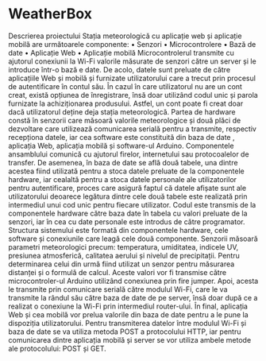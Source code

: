 # WeatherBox
 Descrierea proiectului
Stația meteorologică cu aplicație web și aplicație mobilă are următoarele 
componente:
• Senzori
• Microcontrolere
• Bază de date
• Aplicație Web
• Aplicație mobilă
Microcontrolerul transmite cu ajutorul conexiunii la Wi-Fi valorile măsurate de senzori către 
un server și le introduce într-o bază e date. De acolo, datele sunt preluate de către aplicațiile 
Web și mobilă și furnizate utilizatorului care a trecut prin procesul de autentificare în contul 
său. În cazul în care utilizatorul nu are un cont creat, există opțiunea de înregistrare, însă doar 
utilizând codul unic și parola furnizate la achiziționarea produsului. Astfel, un cont poate fi 
creat doar dacă utilizatorul deține deja stația meteorologică.
Partea de hardware constă în senzorii care măsoară valorile meteorologice și două plăci de dezvoltare care 
utilizează comunicarea serială pentru a transmite, respectiv recepționa datele, iar cea software 
este constituită din baza de date , aplicația Web, aplicația mobilă și software-ul Arduino. 
Componentele ansamblului comunică cu ajutorul firelor, internetului sau protocoalelor de 
transfer.
De asemenea, în baza de date se află două tabele, una dintre acestea fiind utilizată pentru a 
stoca datele preluate de la componentele hardware, iar cealaltă pentru a stoca datele personale 
ale utilizatorilor pentru autentificare, proces care asigură faptul că datele afișate sunt ale 
utilizatorului deoarece legătura dintre cele două tabele este realizată prin intermediul unui cod 
unic pentru fiecare utilizator. Codul este transmis de la componentele hardware către baza date 
în tabela cu valori preluate de la senzori, iar în cea cu date personale este introdus de către 
programator.
Structura sistemului este formată din componentele hardware, cele software și 
conexiunile care leagă cele două componente.
Senzorii măsoară parametri meteorologici precum: temperatura, umiditatea, indicele UV, presiunea atmosferică, calitatea 
aerului și nivelul de precipitații. Pentru determinarea celui din urmă fiind utilizat un senzor 
pentru măsurarea distanței și o formulă de calcul. Aceste valori vor fi transmise către 
microcontroler-ul Arduino utilizând conexiunea prin fire jumper. Apoi, acesta le transmite prin 
comunicare serială către modulul Wi-Fi, care le va transmite la rândul său către baza de date 
de pe server, însă doar după ce a realizat o conexiune la Wi-Fi prin intermediul router-ului. În 
final, aplicația Web și cea mobilă vor prelua valorile din baza de date pentru a le pune la 
dispoziția utilizatorului.
Pentru transmiterea datelor între modulul Wi-Fi și baza de date se va utiliza metoda POST a 
protocolului HTTP, iar pentru comunicarea dintre aplicația mobilă și server se vor utiliza 
ambele metode ale protocolului: POST și GET.

